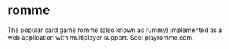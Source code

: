 # romme
The popular card game romme (also known as rummy) implemented as a web application with multiplayer support. See: playromme.com.
